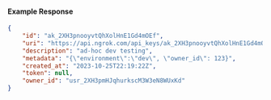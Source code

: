 <!-- Code generated for API Clients. DO NOT EDIT. -->

#### Example Response

```json
{
	"id": "ak_2XH3pnooyvtQhXolHnE1Gd4mOEf",
	"uri": "https://api.ngrok.com/api_keys/ak_2XH3pnooyvtQhXolHnE1Gd4mOEf",
	"description": "ad-hoc dev testing",
	"metadata": "{\"environment\":\"dev\", \"owner_id\": 123}",
	"created_at": "2023-10-25T22:19:22Z",
	"token": null,
	"owner_id": "usr_2XH3pmHJqhurkscM3W3eN8WUxKd"
}
```
